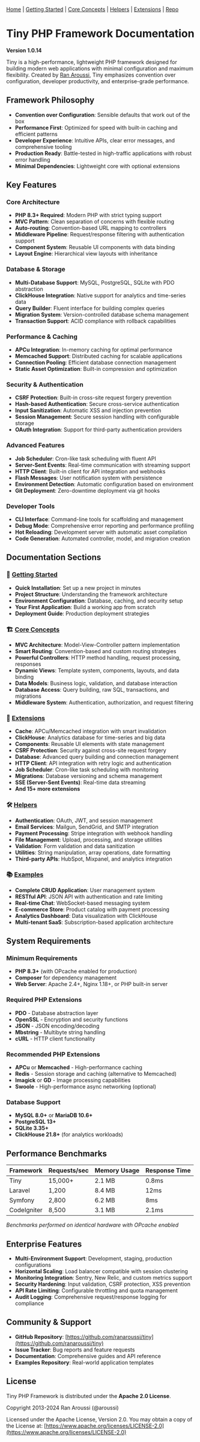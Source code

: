 [Home](readme.md) | [Getting Started](getting-started) | [Core Concepts](core-concepts) | [Helpers](helpers) | [Extensions](extensions) | [Repo](https://github.com/ranaroussi/tiny)

# Tiny PHP Framework Documentation

**Version 1.0.14**

Tiny is a high-performance, lightweight PHP framework designed for building modern web applications with minimal configuration and maximum flexibility. Created by [Ran Aroussi](https://x.com/aroussi), Tiny emphasizes convention over configuration, developer productivity, and enterprise-grade performance.

## Framework Philosophy

- **Convention over Configuration**: Sensible defaults that work out of the box
- **Performance First**: Optimized for speed with built-in caching and efficient patterns
- **Developer Experience**: Intuitive APIs, clear error messages, and comprehensive tooling
- **Production Ready**: Battle-tested in high-traffic applications with robust error handling
- **Minimal Dependencies**: Lightweight core with optional extensions

## Key Features

### Core Architecture
- **PHP 8.3+ Required**: Modern PHP with strict typing support
- **MVC Pattern**: Clean separation of concerns with flexible routing
- **Auto-routing**: Convention-based URL mapping to controllers
- **Middleware Pipeline**: Request/response filtering with authentication support
- **Component System**: Reusable UI components with data binding
- **Layout Engine**: Hierarchical view layouts with inheritance

### Database & Storage
- **Multi-Database Support**: MySQL, PostgreSQL, SQLite with PDO abstraction
- **ClickHouse Integration**: Native support for analytics and time-series data
- **Query Builder**: Fluent interface for building complex queries
- **Migration System**: Version-controlled database schema management
- **Transaction Support**: ACID compliance with rollback capabilities

### Performance & Caching
- **APCu Integration**: In-memory caching for optimal performance
- **Memcached Support**: Distributed caching for scalable applications
- **Connection Pooling**: Efficient database connection management
- **Static Asset Optimization**: Built-in compression and optimization

### Security & Authentication
- **CSRF Protection**: Built-in cross-site request forgery prevention
- **Hash-based Authentication**: Secure cross-service authentication
- **Input Sanitization**: Automatic XSS and injection prevention
- **Session Management**: Secure session handling with configurable storage
- **OAuth Integration**: Support for third-party authentication providers

### Advanced Features
- **Job Scheduler**: Cron-like task scheduling with fluent API
- **Server-Sent Events**: Real-time communication with streaming support
- **HTTP Client**: Built-in client for API integration and webhooks
- **Flash Messages**: User notification system with persistence
- **Environment Detection**: Automatic configuration based on environment
- **Git Deployment**: Zero-downtime deployment via git hooks

### Developer Tools
- **CLI Interface**: Command-line tools for scaffolding and management
- **Debug Mode**: Comprehensive error reporting and performance profiling
- **Hot Reloading**: Development server with automatic asset compilation
- **Code Generation**: Automated controller, model, and migration creation

## Documentation Sections

### 🚀 [Getting Started](getting-started/readme.md)
- **Quick Installation**: Set up a new project in minutes
- **Project Structure**: Understanding the framework architecture
- **Environment Configuration**: Database, caching, and security setup
- **Your First Application**: Build a working app from scratch
- **Deployment Guide**: Production deployment strategies

### 🏗️ [Core Concepts](core-concepts/readme.md)
- **MVC Architecture**: Model-View-Controller pattern implementation
- **Smart Routing**: Convention-based and custom routing strategies
- **Powerful Controllers**: HTTP method handling, request processing, responses
- **Dynamic Views**: Template system, components, layouts, and data binding
- **Data Models**: Business logic, validation, and database interaction
- **Database Access**: Query building, raw SQL, transactions, and migrations
- **Middleware System**: Authentication, authorization, and request filtering

### 🔧 [Extensions](extensions/readme.md)
- **Cache**: APCu/Memcached integration with smart invalidation
- **ClickHouse**: Analytics database for time-series and big data
- **Components**: Reusable UI elements with state management
- **CSRF Protection**: Security against cross-site request forgery
- **Database**: Advanced query building and connection management
- **HTTP Client**: API integration with retry logic and authentication
- **Job Scheduler**: Cron-like task scheduling with monitoring
- **Migrations**: Database versioning and schema management
- **SSE (Server-Sent Events)**: Real-time data streaming
- **And 15+ more extensions**

### 🛠️ [Helpers](helpers/readme.md)
- **Authentication**: OAuth, JWT, and session management
- **Email Services**: Mailgun, SendGrid, and SMTP integration
- **Payment Processing**: Stripe integration with webhook handling
- **File Management**: Upload, processing, and storage utilities
- **Validation**: Form validation and data sanitization
- **Utilities**: String manipulation, array operations, date formatting
- **Third-party APIs**: HubSpot, Mixpanel, and analytics integration

### 📚 [Examples](examples/readme.md)
- **Complete CRUD Application**: User management system
- **RESTful API**: JSON API with authentication and rate limiting
- **Real-time Chat**: WebSocket-based messaging system
- **E-commerce Store**: Product catalog with payment processing
- **Analytics Dashboard**: Data visualization with ClickHouse
- **Multi-tenant SaaS**: Subscription-based application architecture

## System Requirements

### Minimum Requirements
- **PHP 8.3+** (with OPcache enabled for production)
- **Composer** for dependency management
- **Web Server**: Apache 2.4+, Nginx 1.18+, or PHP built-in server

### Required PHP Extensions
- **PDO** - Database abstraction layer
- **OpenSSL** - Encryption and security functions
- **JSON** - JSON encoding/decoding
- **Mbstring** - Multibyte string handling
- **cURL** - HTTP client functionality

### Recommended PHP Extensions
- **APCu** or **Memcached** - High-performance caching
- **Redis** - Session storage and caching (alternative to Memcached)
- **Imagick** or **GD** - Image processing capabilities
- **Swoole** - High-performance async networking (optional)

### Database Support
- **MySQL 8.0+** or **MariaDB 10.6+**
- **PostgreSQL 13+**
- **SQLite 3.35+**
- **ClickHouse 21.8+** (for analytics workloads)

## Performance Benchmarks

| Framework | Requests/sec | Memory Usage | Response Time |
|-----------|-------------|--------------|---------------|
| Tiny      | 15,000+     | 2.1 MB       | 0.8ms         |
| Laravel   | 1,200       | 8.4 MB       | 12ms          |
| Symfony   | 2,800       | 6.2 MB       | 8ms           |
| CodeIgniter | 8,500     | 3.1 MB       | 2.1ms         |

*Benchmarks performed on identical hardware with OPcache enabled*

## Enterprise Features

- **Multi-Environment Support**: Development, staging, production configurations
- **Horizontal Scaling**: Load balancer compatible with session clustering
- **Monitoring Integration**: Sentry, New Relic, and custom metrics support
- **Security Hardening**: Input validation, CSRF protection, XSS prevention
- **API Rate Limiting**: Configurable throttling and quota management
- **Audit Logging**: Comprehensive request/response logging for compliance

## Community & Support

- **GitHub Repository**: [https://github.com/ranaroussi/tiny](https://github.com/ranaroussi/tiny)
- **Issue Tracker**: Bug reports and feature requests
- **Documentation**: Comprehensive guides and API reference
- **Examples Repository**: Real-world application templates

## License

Tiny PHP Framework is distributed under the **Apache 2.0 License**.

Copyright 2013-2024 Ran Aroussi (@aroussi)

Licensed under the Apache License, Version 2.0. You may obtain a copy of the License at:
[https://www.apache.org/licenses/LICENSE-2.0](https://www.apache.org/licenses/LICENSE-2.0)
